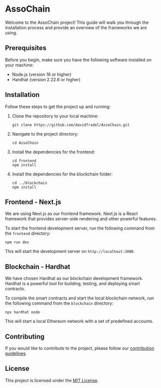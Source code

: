 # AssoChain

Welcome to the AssoChain project! This guide will walk you through the installation process and provide an overview of the frameworks we are using.

## Prerequisites

Before you begin, make sure you have the following software installed on your machine:

- Node.js (version 16 or higher)
- Hardhat (version 2.22.6 or higher)

## Installation

Follow these steps to get the project up and running:

1. Clone the repository to your local machine:

    ```
    git clone https://github.com/davidfradel/AssoChain.git
    ```

2. Navigate to the project directory:

    ```
    cd AssoChain
    ```

3. Install the dependencies for the frontend:

    ```
    cd frontend
    npm install
    ```

4. Install the dependencies for the blockchain folder:

    ```
    cd ../blockchain
    npm install
    ```

## Frontend - Next.js

We are using Next.js as our frontend framework. Next.js is a React framework that provides server-side rendering and other powerful features.

To start the frontend development server, run the following command from the `frontend` directory:

```
npm run dev
```

This will start the development server on `http://localhost:3000`.

## Blockchain - Hardhat

We have chosen Hardhat as our blockchain development framework. Hardhat is a powerful tool for building, testing, and deploying smart contracts.

To compile the smart contracts and start the local blockchain network, run the following command from the `blockchain` directory:

```
npx hardhat node
```

This will start a local Ethereum network with a set of predefined accounts.

## Contributing

If you would like to contribute to the project, please follow our [contribution guidelines](CONTRIBUTING.md).

## License

This project is licensed under the [MIT License](LICENSE).
